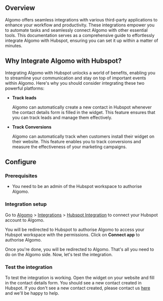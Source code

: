 ## Overview

Algomo offers seamless integrations with various third-party applications to enhance your workflow and productivity. These integrations empower you to automate tasks and seamlessly connect Algomo with other essential tools. This documentation serves as a comprehensive guide to effortlessly integrate Algomo with Hubspot, ensuring you can set it up within a matter of minutes.

## Why Integrate Algomo with Hubspot?

Integrating Algomo with Hubspot unlocks a world of benefits, enabling you to streamline your communication and stay on top of important events within Algomo. Here's why you should consider integrating these two powerful platforms:

- **Track leads**

  Algomo can automatically create a new contact in Hubspot whenever the contact details form is filled in the widget. This feature ensures that you can track leads and manage them effectively.

- **Track Conversions**

  Algomo can automatically track when customers install their widget on their website. This feature enables you to track conversions and measure the effectiveness of your marketing campaigns.

## Configure

### Prerequisites

- You need to be an admin of the Hubspot workspace to authorise Algomo.

### Integration setup

Go to [Algomo](https://app.algomo.com) > [Integrations](https://app.algomo.com/integrations) > [Hubspot Integration](https://app.algomo.com/integrations/hubspot) to connect your Hubspot account to Algomo.

You will be redirected to Hubspot to authorise Algomo to access your Hubspot workspace with the permissions. Click on **Connect app** to authorise Algomo.

Once you're done, you will be redirected to Algomo. That's all you need to do on the Algomo side. Now, let's test the integration.

### Test the integration

To test the integration is working. Open the widget on your website and fill in the contact details form. You should see a new contact created in Hubspot. If you don't see a new contact created, please contact us [here](https://www.algomo.com/contact-us) and we'll be happy to help.
